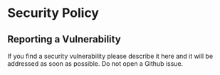 # Security Policy

## Reporting a Vulnerability

If you find a security vulnerability please describe it here and it will be addressed as soon as possible. Do not open a Github issue.
